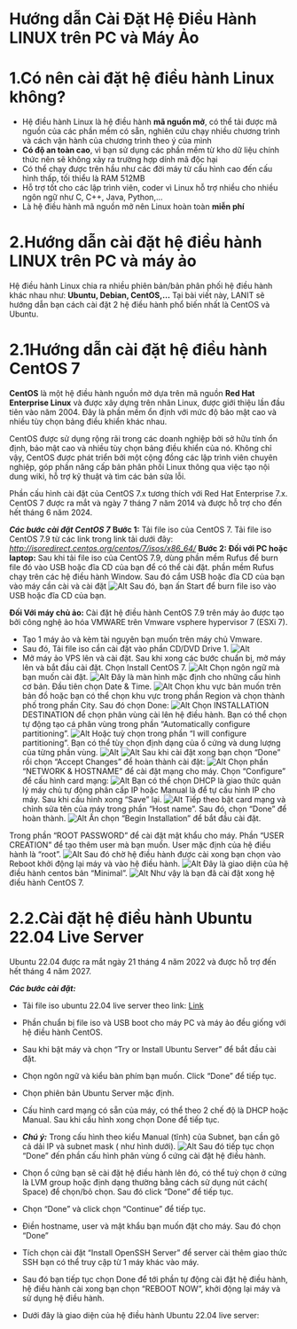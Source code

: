 # Hướng dẫn Cài Đặt Hệ Điều Hành LINUX trên PC và Máy Ảo 

# 1.Có nên cài đặt hệ điều hành Linux không?
- Hệ điều hành Linux là hệ điều hành **mã nguồn mở**, có thể tải được mã nguồn của các phần mềm có sẵn, nghiên cứu chạy nhiều chương trình và cách vận hành của chương trình theo ý của mình
- **Có độ an toàn cao**, vì bạn sử dụng các phần mềm từ kho dữ liệu chính thức nên sẽ không xảy ra trường hợp dính mã độc hại
- Có thể chạy được trên hầu như các đời máy từ cấu hình cao đến cấu hình thấp, tối thiểu là RAM 512MB
- Hỗ trợ tốt cho các lập trình viên, coder vì Linux hỗ trợ nhiều cho nhiều ngôn ngữ như C, C++, Java, Python,…
- Là hệ điều hành mã nguồn mở nên Linux hoàn toàn **miễn phí**

# 2.Hướng dẫn cài đặt hệ điều hành LINUX trên PC và máy ảo
Hệ điều hành Linux chia ra nhiều phiên bản/bản phân phối hệ điều hành khác nhau như: **Ubuntu, Debian, CentOS,…** Tại bài viết này, LANIT sẽ hướng dẫn bạn cách cài đặt 2 hệ điều hành phổ biến nhất là CentOS và Ubuntu.

# 2.1Hướng dẫn cài đặt hệ điều hành CentOS 7
**CentOS** là một hệ điều hành nguồn mở dựa trên mã nguồn **Red Hat Enterprise Linux** và được xây dựng trên nhân Linux, được giới thiệu lần đầu tiên vào năm 2004. Đây là phần mềm ổn định với mức độ bảo mật cao và nhiều tùy chọn bảng điều khiển khác nhau.

CentOS được sử dụng rộng rãi trong các doanh nghiệp bởi sở hữu tính ổn định, bảo mật cao và nhiều tùy chọn bảng điều khiển của nó. Không chỉ vậy, CentOS được phát triển bởi một cộng đồng các lập trình viên chuyên nghiệp, góp phần nâng cấp bản phân phối Linux thông qua việc tạo nội dung wiki, hỗ trợ kỹ thuật và tìm các bản sửa lỗi.

Phần cấu hình cài đặt của CentOS 7.x tương thích với Red Hat Enterprise 7.x. CentOS 7 được ra mắt và ngày 7 tháng 7 năm 2014 và được hỗ trợ cho đến hết tháng 6 năm 2024.

**_Các bước cài đặt CentOS 7_**
**Bước 1:** Tải file iso của CentOS 7. Tải file iso CentOS 7.9 từ các link trong link tải dưới đây:
_http://isoredirect.centos.org/centos/7/isos/x86_64/_
**Bước 2: Đối với PC hoặc laptop:**
Sau khi tải file iso của CentOS 7.9, dùng phần mềm Rufus để burn file đó vào USB hoặc đĩa CD của bạn để có thể cài đặt. phần mềm Rufus chạy trên các hệ điều hành Window. Sau đó cắm USB hoặc đĩa CD của bạn vào máy cần cài và cài đặt
![Alt](https://lanit.com.vn/wp-content/uploads/2023/01/2.1.png)
Sau đó, bạn ấn Start để burn file iso vào USB hoặc đĩa CD của bạn.

**Đối Với máy chủ ảo:**
Cài đặt hệ điều hành CentOS 7.9 trên máy ảo được tạo bởi công nghệ ảo hóa VMWARE trên Vmware vsphere hypervisor 7 (ESXi 7).
- Tạo 1 máy ảo và kèm tài nguyên bạn muốn trên máy chủ Vmware.
- Sau đó, Tải file iso cần cài đặt vào phần CD/DVD Drive 1.
![Alt](https://lanit.com.vn/wp-content/uploads/2023/01/2.1.1-1024x275.png)
- Mở máy ảo VPS lên và cài đặt.
Sau khi xong các bước chuẩn bị, mở máy lên và bắt đầu cài đặt. Chọn Install CentOS 7.
![Alt](https://lanit.com.vn/wp-content/uploads/2023/01/2.1.2.png)
Chọn ngôn ngữ mà bạn muốn cài đặt.
![Alt](https://lanit.com.vn/wp-content/uploads/2023/01/2.1.3-1024x796.png)
Đây là màn hình mặc định cho những cấu hình cơ bản. Đầu tiên chọn Date & Time.
![Alt](https://lanit.com.vn/wp-content/uploads/2023/01/2.1.4-1024x796.png)
Chọn khu vực bản muốn trên bản đồ hoặc bạn có thể chọn khu vực trong phần Region và chọn thành phố trong phần City. Sau đó chọn Done:
![Alt](https://lanit.com.vn/wp-content/uploads/2023/01/2.1.5-1024x796.png)
Chọn INSTALLATION DESTINATION để chọn phân vùng cài lên hệ điều hành. Bạn có thể chọn tự động tạo cá phân vùng trong phần “Automatically configure partitioning”.
![Alt](https://lanit.com.vn/wp-content/uploads/2023/01/2.1.6-1024x710.png)
Hoặc tuỳ chọn trong phần “I will configure partitioning”. Bạn có thể tùy chọn định dạng của ổ cứng và dung lượng của từng phần vùng.
![Alt](https://lanit.com.vn/wp-content/uploads/2023/01/2.1.7-1024x796.png)
![Alt](https://lanit.com.vn/wp-content/uploads/2023/01/2.1.8-1024x796.png)
Sau khi cài đặt xong bạn chọn “Done” rồi chọn “Accept Changes” để hoàn thành cài đặt:
![Alt](https://lanit.com.vn/wp-content/uploads/2023/01/2.1.9-1024x796.png)
Chọn phần “NETWORK & HOSTNAME” để cài đặt mạng cho máy. Chọn “Configure” để cấu hình card mạng:
![Alt](https://lanit.com.vn/wp-content/uploads/2023/01/2.1.10-1024x720.png)
Bạn có thể chọn DHCP là giao thức quản lý máy chủ tự động phân cấp IP hoặc Manual là để tự cấu hình IP cho máy. Sau khi cấu hình xong “Save” lại.
![Alt](https://lanit.com.vn/wp-content/uploads/2023/01/2.1.11-1024x720.png)
Tiếp theo bật card mạng và chỉnh sửa tên của máy trong phần “Host name”. Sau đó, chọn “Done” để hoàn thành.
![Alt](https://lanit.com.vn/wp-content/uploads/2023/01/2.1.12-1024x746.png)
Ấn chọn “Begin Installation” để bắt đầu cài đặt.

Trong phần “ROOT PASSWORD” để cài đặt mật khẩu cho máy. Phần “USER CREATION” để tạo thêm user mà bạn muốn. User mặc định của hệ điều hành là “root”.
![Alt](https://lanit.com.vn/wp-content/uploads/2023/01/2.1.13-1024x746.png)
Sau đó chờ hệ điều hành được cài xong bạn chọn vào Reboot khởi động lại máy và vào hệ điều hành.
![Alt](https://lanit.com.vn/wp-content/uploads/2023/01/2.1.14-1024x689.png)
Đây là giao diện của hệ điều hành centos bản “Minimal”.
![Alt](https://lanit.com.vn/wp-content/uploads/2023/01/2.1.15-1024x571.png)
Như vậy là bạn đã cài đặt xong hệ điều hành CentOS 7.

# 2.2.Cài đặt hệ điều hành Ubuntu 22.04 Live Server
Ubuntu 22.04 được ra mắt ngày 21 tháng 4 năm 2022 và được hỗ trợ đến hết tháng 4 năm 2027.

**_Các bước cài đặt:_**

- Tải file iso ubuntu 22.04 live server theo link: [Link](https://cdimage.ubuntu.com/releases/22.04/release/)
- Phần chuẩn bị file iso và USB boot cho máy PC và máy ảo đều giống với hệ điều hành CentOS.
- Sau khi bật máy và chọn “Try or Install Ubuntu Server” để bắt đầu cài đặt.
- Chọn ngôn ngữ và kiểu bàn phím bạn muốn. Click “Done” để tiếp tục.
- Chọn phiên bản Ubuntu Server mặc định. 
- Cấu hình card mạng có sẵn của máy, có thể theo 2 chế độ là DHCP hoặc Manual. Sau khi cấu hình xong chọn Done để tiếp tục.
- **_Chú ý:_** Trong cấu hình theo kiểu Manual (tĩnh) của Subnet, bạn cần gõ cả dải IP và subnet mask ( như hình dưới).
![Alt](https://lanit.com.vn/wp-content/uploads/2023/01/2.2.6-1024x186.png)
Sau đó tiếp tục chọn “Done” đến phần cấu hình phân vùng ổ cứng cài đặt hệ điều hành.

- Chọn ổ cứng bạn sẽ cài đặt hệ điều hành lên đó, có thể tuỳ chọn ở cứng là LVM group hoặc định dạng thường bằng cách sử dụng nút cách( Space) để chọn/bỏ chọn. Sau đó click “Done” để tiếp tục.
- Chọn “Done” và click chọn “Continue” để tiếp tục.
- Điền hostname, user và mật khẩu bạn muốn đặt cho máy. Sau đó chọn “Done”
- Tích chọn cài đặt “Install OpenSSH Server” để server cài thêm giao thức SSH bạn có thể truy cập từ 1 máy khác vào máy.
- Sau đó bạn tiếp tục chọn Done để tới phần tự động cài đặt hệ điều hành, hệ điều hành cài xong bạn chọn “REBOOT NOW”, khởi động lại máy và sử dụng hệ điều hành.
- Dưới đây là giao diện của hệ điều hành Ubuntu 22.04 live server:
